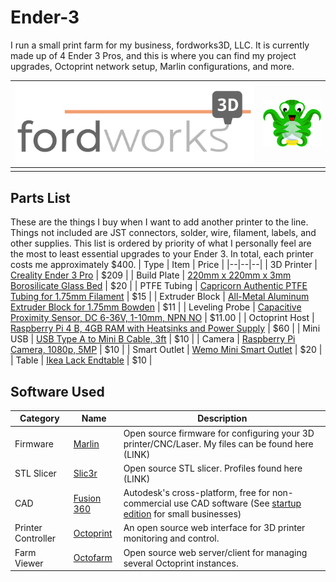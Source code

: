 # Ender-3
I run a small print farm for my business, fordworks3D, LLC. It is currently made up of 4 Ender 3 Pros, and this is where you can find my project upgrades, Octoprint network setup, Marlin configurations, and more.

| [![fordworks3D Logo](Images/fordworks3D.png)](https://www.etsy.com/shop/fordworks3D) | [![Octoprint Logo](Images/octoprint.png)](https://octoprint.org) |
|--|--|
| | |
## Parts List
These are the things I buy when I want to add another printer to the line. Things not included are JST connectors, solder, wire, filament, labels, and other supplies. This list is ordered by priority of what I personally feel are the most to least essential upgrades to your Ender 3. In total, each printer costs me approximately $400.
| Type | Item | Price |
|--|--|--|
| 3D Printer | [Creality Ender 3 Pro](https://www.creality3dofficial.com/products/creality-ender-3-pro-3d-printer) | $209 |
| Build Plate | [220mm x 220mm x 3mm Borosilicate Glass Bed](https://www.amazon.com/s?k=220mm+borosilicate+glass+bed) | $20 |
| PTFE Tubing | [Capricorn Authentic PTFE Tubing for 1.75mm Filament](https://www.amazon.com/Authentic-Capricorn-Filament-Upgraded-Pneumatic/dp/B07PS3NH82/ref=sr_1_6?dchild=1&keywords=capricorn+ptfe&qid=1608003040&sr=8-6) | $15 |
| Extruder Block | [All-Metal Aluminum Extruder Block for 1.75mm Bowden](https://www.amazon.com/gp/product/B07B96QMN2/ref=ppx_yo_dt_b_asin_title_o07_s00?ie=UTF8&psc=1) | $11 |
| Leveling Probe | [Capacitive Proximity Sensor, DC 6-36V, 1-10mm, NPN NO](https://www.amazon.com/gp/product/B0746FYF5S/ref=ppx_yo_dt_b_asin_title_o01_s00?ie=UTF8&psc=1) | $11.00 |
| Octoprint Host | [Raspberry Pi 4 B, 4GB RAM with Heatsinks and Power Supply](https://vilros.com/collections/raspberry-pi-4/products/raspberry-pi-4-4gb-ram) | $60 |
| Mini USB | [USB Type A to Mini B Cable, 3ft](https://www.amazon.com/s?k=Mini+usb+cable&ref=nb_sb_noss_2) | $10 |
| Camera | [Raspberry Pi Camera, 1080p, 5MP](https://www.amazon.com/s?k=raspberry+pi+cam&ref=nb_sb_noss) | $10 |
| Smart Outlet | [Wemo Mini Smart Outlet](https://www.bestbuy.com/site/wemo-mini-wifi-smart-plug-white/5711458.p?skuId=5711458&ref=212&loc=1) | $20 |
| Table | [Ikea Lack Endtable](https://www.ikea.com/us/en/p/lack-side-table-black-20011408/) | $10 |

## Software Used
| Category | Name | Description |
|--|--|--|
| Firmware | [Marlin](https://marlinfw.org) | Open source firmware for configuring your 3D printer/CNC/Laser. My files can be found here (LINK) |
| STL Slicer | [Slic3r](https://slic3r.org) | Open source STL slicer. Profiles found here (LINK) |
| CAD | [Fusion 360](https://www.autodesk.com/products/fusion-360/overview) | Autodesk's cross-platform, free for non-commercial use CAD software (See [startup edition](https://www.autodesk.com/products/fusion-360/startups) for small businesses) |
| Printer Controller | [Octoprint](https://octoprint.org) | An open source web interface for 3D printer monitoring and control. |
| Farm Viewer | [Octofarm](https://octofarm.net) | Open source web server/client for managing several Octoprint instances. |